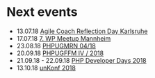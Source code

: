 # Next events

* 13.07.18 [Agile Coach Reflection Day Karlsruhe](https://www.xing.com/events/4-agile-coach-reflection-day-karlsruhe-coreday-1927598)
* 17.07.18 [7. WP Meetup Mannheim](https://www.meetup.com/de-DE/WordPress-Mannheim/events/249356328/)
* 23.08.18 [PHPUGMRN 04/18](https://www.meetup.com/de-DE/PHPUG-Rhein-Neckar/)
* 20.09.18 [PHPUGFFM IV / 2018](https://www.phpugffm.de/veranstaltungen-2/)
* 21.09.18 - 22.09.18 [PHP Developer Days 2018](https://2018.phpdd.org/index.html)
* 13.10.18 [unKonf 2018](https://www.unKonf.de)
